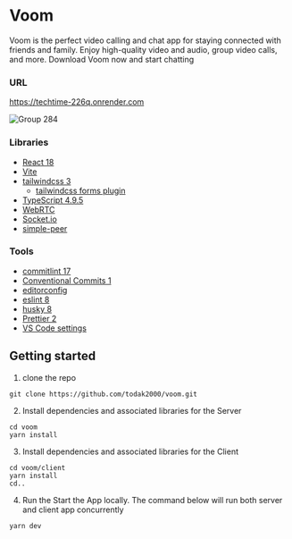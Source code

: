 # Voom

Voom is the perfect video calling and chat app for staying connected with friends and family. Enjoy high-quality video and audio, group video calls, and more. Download Voom now and start chatting

### URL

https://techtime-226q.onrender.com

![Group 284](https://user-images.githubusercontent.com/26861798/233785357-71acf84e-c121-4df8-8544-677c53c9c126.png)


### Libraries

- [React 18](https://reactjs.org/)
- [Vite](https://vitejs.dev/)
- [tailwindcss 3](https://tailwindcss.com/)
  - [tailwindcss forms plugin](https://tailwindcss-forms.vercel.app/)
- [TypeScript 4.9.5](https://www.typescriptlang.org/)
- [WebRTC](https://webrtc.org/)
- [Socket.io](https://socket.io/)
- [simple-peer](https://www.npmjs.com/package/simple-peer)

### Tools

- [commitlint 17](https://commitlint.js.org)
- [Conventional Commits 1](https://www.conventionalcommits.org)
- [editorconfig](https://editorconfig.org/)
- [eslint 8](https://eslint.org/)
- [husky 8](https://typicode.github.io/husky/#/)
- [Prettier 2](https://prettier.io/)
- [VS Code settings](https://code.visualstudio.com/)

## Getting started

1. clone the repo

```
git clone https://github.com/todak2000/voom.git
```

2. Install dependencies and associated libraries for the Server

```
cd voom
yarn install

```

3. Install dependencies and associated libraries for the Client

```
cd voom/client
yarn install
cd..

```
4. Run the Start the App locally. The command below will run both server and client app concurrently

```
yarn dev
```

